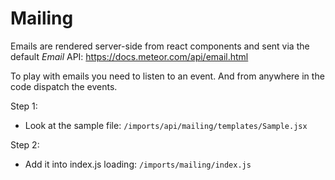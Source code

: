 Mailing
======

Emails are rendered server-side from react components and sent via the default *Email* API:
https://docs.meteor.com/api/email.html

To play with emails you need to listen to an event. And from anywhere in the code dispatch the events.

Step 1:
- Look at the sample file: `/imports/api/mailing/templates/Sample.jsx`

Step 2:
- Add it into index.js loading: `/imports/mailing/index.js`
